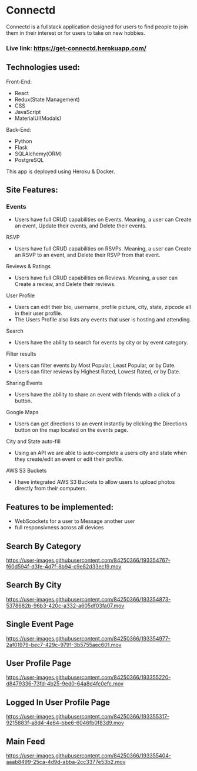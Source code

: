 # Connectd
Connectd is a fullstack application designed for users to find people to join them in their interest or for users to take on new hobbies. 

### Live link: https://get-connectd.herokuapp.com/ 

## Technologies used:

Front-End:
- React
- Redux(State Management)
- CSS
- JavaScript
- MaterialUI(Modals)

Back-End:
- Python
- Flask
- SQLAlchemy(ORM)
- PostgreSQL

This app is deployed using Heroku & Docker.

## Site Features:
### Events
- Users have full CRUD capabilities on Events. Meaning, a user can Create an event, Update their events, and Delete their events.

RSVP
- Users have full CRUD capabilities on RSVPs. Meaning, a user can Create an RSVP to an event, and Delete their RSVP from that event.

Reviews & Ratings
- Users have full CRUD capabilities on Reviews. Meaning, a user can Create a review, and Delete their reviews.

User Profile
- Users can edit their bio, username, profile picture, city, state, zipcode all in their user profile.
- The Users Profile also lists any events that user is hosting and attending.

Search
- Users have the ability to search for events by city or by event category.

Filter results
- Users can filter events by Most Popular, Least Popular, or by Date.
- Users can filter reviews by Highest Rated, Lowest Rated, or by Date.

Sharing Events
- Users have the ability to share an event with friends with a click of a button.

Google Maps
- Users can get directions to an event instantly by clicking the Directions button on the map located on the events page.

City and State auto-fill
- Using an API we are able to auto-complete a users city and state when they create/edit an event or edit their profile.

AWS S3 Buckets
- I have integrated AWS S3 Buckets to allow users to upload photos directly from their computers.


## Features to be implemented:
- WebScockets for a user to Message another user
- full responsivness across all devices


## Search By Category
https://user-images.githubusercontent.com/84250366/193354767-f60d594f-d3fe-4d7f-8b94-c9e82d33ec19.mov

## Search By City
https://user-images.githubusercontent.com/84250366/193354873-5378682b-96b3-420c-a332-a605df03fa07.mov

## Single Event Page
https://user-images.githubusercontent.com/84250366/193354977-2af01979-bec7-429c-9791-3b5755aec601.mov

## User Profile Page
https://user-images.githubusercontent.com/84250366/193355220-d8479336-73fd-4b25-9ed0-64a8d4fc0efc.mov

## Logged In User Profile Page
https://user-images.githubusercontent.com/84250366/193355317-9215883f-a8d4-4e64-bbe6-6046fb0f83d9.mov

## Main Feed
https://user-images.githubusercontent.com/84250366/193355404-aaab8499-25ca-4d9d-abba-2cc3377e53b2.mov






